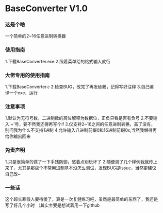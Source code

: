 # BaseConverter V1.0

### 这是个啥
一个简单的2~16任意进制转换器

### 使用指南
1.下载BaseConverter.exe
2.照着菜单给的格式输入就行

### 大佬专用的使用指南
1.下载BaseConverter.c
2.检查BUG，改完了再发给我，记得写好注释
3.自己编译一个exe，运行

### 注意事项
1.默认为无符号数，二进制数的高位解释为数据位，正负只看是否有负号
2.不要输入'+'号，要不然我还得再写个if
3.仅支持2~16之间的任意进制转换，高了没有，别问我为什么不支持1进制
4.允许输入八进制前缀0和16进制前缀0x,当然我懒得再给你输出回来

### 免责声明
1.只是很简单的做了一下手残防御，悠着点别玩坏了
2.随便测了几个样例我就传上来了，尤其是那些个不常用进制基本没怎么测试，发现BUG提issue，当然更建议自己改~

### 一些话
这个超长寒假人要待傻了，算是一次复健练习吧，虽然是最简单的东西了，我还是写了好几个小时
（其实主要是想试着用一下github
